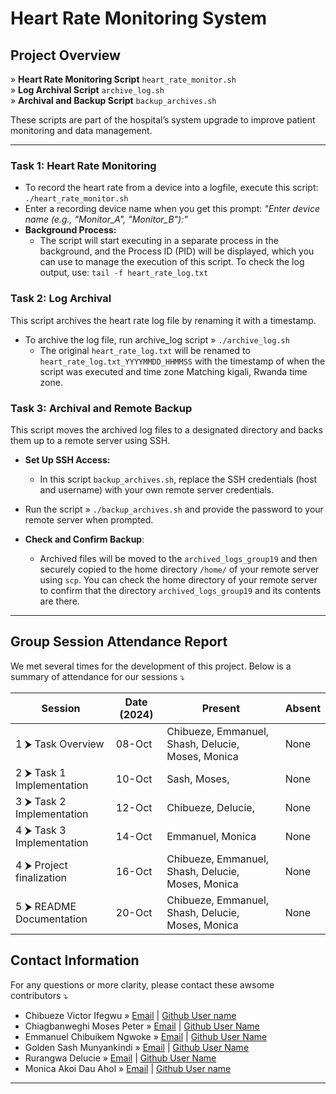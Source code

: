 # Heart Rate Monitoring System

## Project Overview

»  **Heart Rate Monitoring Script**     `heart_rate_monitor.sh`  
»  **Log Archival Script**    `archive_log.sh`  
»  **Archival and Backup Script**    `backup_archives.sh`  

These scripts are part of the hospital’s system upgrade to improve patient monitoring and data management.

---
### Task 1: Heart Rate Monitoring
- To record the heart rate from a device into a logfile, execute this script: `./heart_rate_monitor.sh`
- Enter a recording device name when you get this prompt: _"Enter device name (e.g., "Monitor_A", "Monitor_B"):"_
- **Background Process:**
  - The script will start executing in a separate process in the background, and the Process ID (PID) will be displayed, which you can use to manage the execution of this script.
To check the log output, use: `tail -f heart_rate_log.txt`
### Task 2: Log Archival
This script archives the heart rate log file by renaming it with a timestamp.
- To archive the log file, run archive_log script » `./archive_log.sh`
   - The original `heart_rate_log.txt` will be renamed to `heart_rate_log.txt_YYYYMMDD_HHMMSS` with the timestamp of when the script was executed and time zone Matching kigali, Rwanda time zone.
### Task 3: Archival and Remote Backup
This script moves the archived log files to a designated directory and backs them up to a remote server using SSH.
- **Set Up SSH Access:**
  - In this script `backup_archives.sh`, replace the SSH credentials (host and username) with your own remote server credentials.
- Run the script » `./backup_archives.sh` and provide the password to your remote server when prompted.

- **Check and Confirm Backup**:
  - Archived files will be moved to the `archived_logs_group19` and then securely copied to the home directory `/home/` of your remote server using `scp`. You can check the home directory of your remote server to confirm that the directory `archived_logs_group19` and its contents are there.

---
## Group Session Attendance Report

We met several times for the development of this project. Below is a summary of attendance for our sessions ⤵️

| **Session**                                    | **Date (2024)**      | **Present**                                               | **Absent** |
|------------------------------------------------|---------------|-----------------------------------------------------------|------------|
| 1 ⮞ Task Overview                | 08-Oct    | Chibueze, Emmanuel, Shash, Delucie, Moses, Monica        | None       |
| 2 ⮞ Task 1 Implementation              | 10-Oct    | Sash, Moses,        | None       |
| 3 ⮞ Task 2 Implementation              | 12-Oct    |  Chibueze, Delucie,        | None       |
| 4 ⮞ Task 3 Implementation              | 14-Oct    |  Emmanuel, Monica        | None       |
| 4 ⮞ Project finalization                  | 16-Oct    |  Chibueze, Emmanuel, Shash, Delucie, Moses, Monica        | None       |
| 5 ⮞ README Documentation                      | 20-Oct    |  Chibueze, Emmanuel, Shash, Delucie, Moses, Monica       | None       |

## Contact Information
For any questions or more clarity, please contact these awsome contributors ⤵️
- Chibueze Victor Ifegwu » [Email](C.ifegwu@alustudent.com) | [Github User name](C-ifegwu)
- Chiagbanweghi Moses Peter » [Email](C.peter@alustudent.com) | [Github User Name](Chiagbanweghi101)
- Emmanuel Chibuikem Ngwoke » [Email](E.ngwoke@alustudent.com) | [Github User Name](Emmacode001)
- Golden Sash Munyankindi » [Email](s.munyankin@alustudent.com) | [Github User Name](goldensash1)
- Rurangwa Delucie » [Email](d.rurangwa@alustudent.com) | [Github User Name](Delucie_coder)
- Monica Akoi Dau Ahol » [Email](M.ahol@alustudent.com) | [Github User name](Monica486-bot)
---
